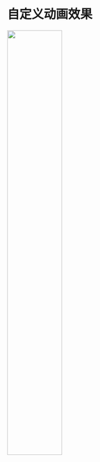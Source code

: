 # 自定义动画效果
<img src="https://github.com/BigSea001/IOSLoadingView/blob/master/imgs/img-2018-9-7.jpg" width="50%" alt=""/>

